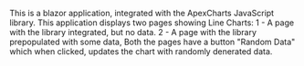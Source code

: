 This is a blazor application, integrated with the ApexCharts JavaScript library.
This application displays two pages showing Line Charts:
  1 - A page with the library integrated, but no data.
  2 - A page with the library prepopulated with some data,
Both the pages have a button "Random Data" which when clicked, updates the chart with randomly denerated data.
